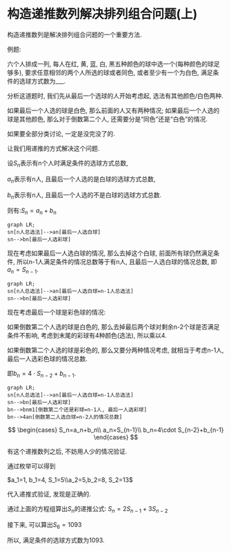 # 构造递推数列解决排列组合问题(上)
<script src="https://cdnjs.cloudflare.com/ajax/libs/mermaid/8.0.0/mermaid.min.js"></script>
<script 
  src="https://cdn.bootcss.com/mathjax/2.7.5/MathJax.js?config=TeX-MML-AM_CHTML"></script>
构造递推数列是解决排列组合问题的一个重要方法.

例题:

六个人排成一列, 每人在红, 黄, 蓝, 白, 黑五种颜色的球中选一个(每种颜色的球足够多), 要求任意相邻的两个人所选的球或者同色, 或者至少有一个为白色, 满足条件的选球方式数为___.

分析这道题时, 我们先从最后一个选球的人开始考虑起, 选法有其他颜色/白色两种.

如果最后一个人选的球是白色, 那么前面的人又有两种情况; 如果最后一个人选的球是其他颜色, 那么对于倒数第二个人, 还需要分是“同色”还是“白色”的情况.

如果要全部分类讨论, 一定是没完没了的.

让我们用递推的方式解决这个问题.

设$S_n$表示有n个人时满足条件的选球方式总数, 

$a_n$表示有n人, 且最后一个人选的是白球的选球方式总数, 

$b_n$表示有n人, 且最后一个人选的不是白球的选球方式总数.

则有:$S_n=a_n+b_n$

```mermaid
graph LR;
sn[n人总选法]-->an[最后一人选白球]
sn-->bn[最后一人选彩球]
```

现在考虑如果最后一人选白球的情况, 那么去掉这个白球, 前面所有球仍然满足条件, 所以n-1人满足条件的情况总数等于有n人, 且最后一人选白球的情况总数, 即$a_n=S_{n-1}$.

```mermaid
graph LR;
sn[n人总选法]-->an[最后一人选白球=n-1人总选法]
sn-->bn[最后一人选彩球]
```

现在考虑最后一个球是彩色球的情况: 

如果倒数第二个人选的球是白色的, 那么去掉最后两个球对剩余n-2个球是否满足条件不影响, 考虑到末尾的彩球有4种颜色(选法), 所以乘以4.

如果倒数第二个人选的球是彩色的, 那么又要分两种情况考虑, 就相当于考虑n-1人, 最后一人选彩色球的情况总数.

即$b_n=4\cdot S_{n-2}+b_{n-1}$.

```mermaid
graph LR;
sn[n人总选法]-->an[最后一人选白球=n-1人总选法]
sn-->bn[最后一人选彩球]
bn-->bnm1[倒数第二个还是彩球=n-1人, 最后一人选彩球]
bn-->4an[倒数第二人选白球=n-2人的情况总数]
```

$$
\begin{cases}
S_n=a_n+b_n\\
a_n=S_{n-1}\\
b_n=4\cdot S_{n-2}+b_{n-1}
\end{cases}
$$

有这个递推数列之后, 不妨用人少的情况验证.

通过枚举可以得到

$a_1=1, b_1=4, S_1=5\\a_2=5,b_2=8, S_2=13$

代入递推式验证, 发现是正确的.

通过上面的方程组算出$S_n$的递推公式: $S_n=2S_{n-1}+3S_{n-2}$

接下来, 可以算出$S_6=1093$

所以,  满足条件的选球方式数为1093.
